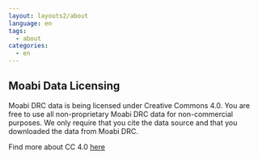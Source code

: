 ```yaml
---
layout: layouts2/about
language: en
tags:
  - about
categories:
  - en
---
```

## Moabi Data Licensing

Moabi DRC data is being licensed under Creative Commons 4.0. You are free to use all non-proprietary Moabi DRC data for non-commercial purposes. We only require that you cite the data source and that you downloaded the data from Moabi DRC.

Find more about CC 4.0 [here](http://creativecommons.org/licenses/by/4.0/)
